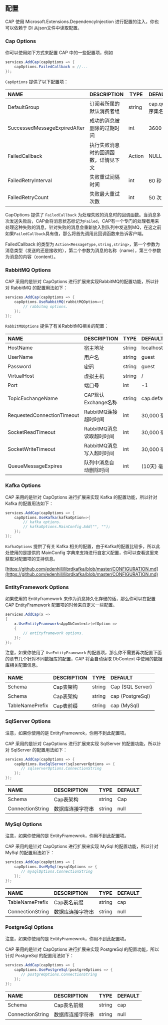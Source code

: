 ## 配置

CAP 使用 Microsoft.Extensions.DependencyInjection 进行配置的注入，你也可以依赖于 DI 从json文件中读取配置。

### Cap Options

你可以使用如下方式来配置 CAP 中的一些配置项，例如

```cs
services.AddCap(capOptions => {
    capOptions.FailedCallback = //...
});

```

`CapOptions`  提供了以下配置项：

NAME | DESCRIPTION | TYPE | DEFAULT
:---|:---|---|:---
DefaultGroup | 订阅者所属的默认消费者组 | string | cap.queue+程序集名称
SuccessedMessageExpiredAfter | 成功的消息被删除的过期时间 | int | 3600 秒
FailedCallback| 执行失败消息时的回调函数，详情见下文 | Action | NULL
FailedRetryInterval | 失败重试间隔时间 | int | 60 秒
FailedRetryCount | 失败最大重试次数 | int | 50 次

CapOptions 提供了 `FailedCallback` 为处理失败的消息时的回调函数。当消息多次发送失败后，CAP会将消息状态标记为`Failed`，CAP有一个专门的处理者用来处理这种失败的消息，针对失败的消息会重新放入到队列中发送到MQ，在这之前如果`FailedCallback`具有值，那么将首先调用此回调函数来告诉客户端。

FailedCallback 的类型为 `Action<MessageType,string,string>`，第一个参数为消息类型（发送的还是接收的），第二个参数为消息的名称（name），第三个参数为消息的内容（content）。

### RabbitMQ Options

CAP 采用的是针对 CapOptions 进行扩展来实现RabbitMQ的配置功能，所以针对 RabbitMQ 的配置用法如下：

```cs
services.AddCap(capOptions => {
    capOptions.UseRabbitMQ(rabbitMQOption=>{
        // rabbitmq options.
    });
});
```

`RabbitMQOptions` 提供了有关RabbitMQ相关的配置：

NAME | DESCRIPTION | TYPE | DEFAULT
:---|:---|---|:---
HostName | 宿主地址 | string | localhost
UserName | 用户名 | string | guest
Password | 密码 | string | guest
VirtualHost | 虚拟主机 | string | /
Port | 端口号 | int | -1
TopicExchangeName | CAP默认Exchange名称 | string | cap.default.topic
RequestedConnectionTimeout | RabbitMQ连接超时时间 | int | 30,000 毫秒
SocketReadTimeout  | RabbitMQ消息读取超时时间 | int | 30,000 毫秒
SocketWriteTimeout | RabbitMQ消息写入超时时间 | int | 30,000 毫秒
QueueMessageExpires | 队列中消息自动删除时间 | int | (10天) 毫秒

### Kafka Options

CAP 采用的是针对 CapOptions 进行扩展来实现 Kafka 的配置功能，所以针对 Kafka 的配置用法如下：

```cs
services.AddCap(capOptions => {
    capOptions.UseKafka(kafkaOption=>{
        // kafka options.
        // kafkaOptions.MainConfig.Add("", "");
    });
});
```

`KafkaOptions` 提供了有关 Kafka 相关的配置，由于Kafka的配置比较多，所以此处使用的是提供的 MainConfig 字典来支持进行自定义配置，你可以查看这里来获取对配置项的支持信息。

[https://github.com/edenhill/librdkafka/blob/master/CONFIGURATION.md](https://github.com/edenhill/librdkafka/blob/master/CONFIGURATION.md)


### EntityFramework Options

如果使用的 Entityframework 来作为消息持久化存储的话，那么你可以在配置 CAP EntityFramework 配置项的时候来自定义一些配置。

```cs
services.AddCap(x =>
{
    x.UseEntityFramework<AppDbContext>(efOption => 
    {
        // entityframework options.
    });
});

```

注意，如果你使用了 `UseEntityFramework` 的配置项，那么你不需要再次配置下面的章节几个针对不同数据库的配置，CAP 将会自动读取 DbContext 中使用的数据库相关配置信息。

NAME | DESCRIPTION | TYPE | DEFAULT
:---|:---|---|:---
Schema | Cap表架构 | string | Cap  (SQL Server)
Schema | Cap表架构 | string | cap (PostgreSql)
TableNamePrefix | Cap表前缀 | string | cap (MySql)


### SqlServer Options

注意，如果你使用的是 EntityFramewrok，你用不到此配置项。

CAP 采用的是针对 CapOptions 进行扩展来实现 SqlServer 的配置功能，所以针对 SqlServer 的配置用法如下：

```cs
services.AddCap(capOptions => {
    capOptions.UseSqlServer(sqlserverOptions => {
       // sqlserverOptions.ConnectionString
    });
});

```

NAME | DESCRIPTION | TYPE | DEFAULT
:---|:---|---|:---
Schema | Cap表架构 | string | Cap
ConnectionString | 数据库连接字符串 | string | null


### MySql Options

注意，如果你使用的是 EntityFramewrok，你用不到此配置项。

CAP 采用的是针对 CapOptions 进行扩展来实现 MySql 的配置功能，所以针对 MySql 的配置用法如下：

```cs
services.AddCap(capOptions => {
    capOptions.UseMySql(mysqlOptions => {
       // mysqlOptions.ConnectionString
    });
});

```

NAME | DESCRIPTION | TYPE | DEFAULT
:---|:---|---|:---
TableNamePrefix | Cap表名前缀 | string | cap 
ConnectionString | 数据库连接字符串 | string | null

### PostgreSql Options

注意，如果你使用的是 EntityFramewrok，你用不到此配置项。

CAP 采用的是针对 CapOptions 进行扩展来实现 PostgreSql 的配置功能，所以针对 PostgreSql 的配置用法如下：

```cs
services.AddCap(capOptions => {
    capOptions.UsePostgreSql(postgreOptions => {
       // postgreOptions.ConnectionString
    });
});

```

NAME | DESCRIPTION | TYPE | DEFAULT
:---|:---|---|:---
Schema | Cap表名前缀 | string | cap 
ConnectionString | 数据库连接字符串 | string | null